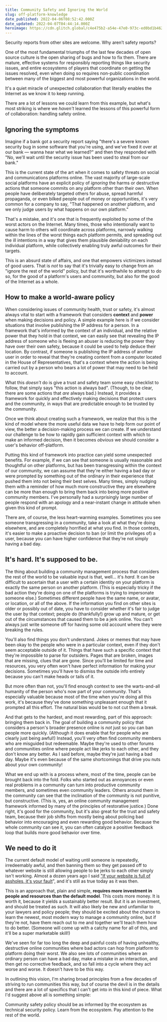 ```yaml
---
title: Community Safety and Ignoring the World
slug: off-platform-knowledge
date_published: 2022-04-06T08:52:42.000Z
date_updated: 2022-04-07T04:44:14.000Z
heroimage: https://cdn.glitch.global/c4e475b2-a54e-47e0-973c-ed0bd1b46262/%20David-Taffet-dog.jpeg?v=1669519663487
---
```


Security reports from other sites are welcome. Why aren’t safety reports?

One of the most fundamental triumphs of the last few decades of open source culture is the open sharing of bugs and how to fix them. There are mature, effective systems for responsibly reporting things like security issues, and entire ecosystems of players that coordinate on getting the issues resolved, even when doing so requires non-public coordination between many of the biggest and most powerful organizations in the world.

It's a quiet miracle of unexpected collaboration that literally enables the Internet as we know it to keep running.

There are a lot of lessons we could learn from this example, but what's most striking is where we *haven't* learned the lessons of this powerful form of collaboration: handling safety online.

## Ignoring the symptoms

Imagine if a bank got a security report saying "there's a severe known security bug in some software that you're using, and we've fixed it over at our bank — wanna hear what we learned?" and then they responded with "No, we'll wait until the security issue has been used to steal from our bank." 

This is the current state of the art when it comes to safety threats on social and communications platforms online. The vast majority of large-scale social platforms have an explicit policy of *ignoring* the harms or destructive actions that someone commits on any platform other than their own. When people have deliberately targeted others for abuse, spread harmful propaganda, or even bilked people out of money or opportunities, it's very common for a company to say, "That happened on another platform, and we only judge users by what happens on our own platform."

That's a mistake, and it's one that is frequently exploited by some of the worst actors on the Internet. Many times, those who intentionally want to cause harm to others will coordinate across platforms, narrowly walking within the lines of the worst things each platform permits, and spreading out the ill intentions in a way that gives them plausible deniability on each individual platform, while collectively enabling truly awful outcomes for their targets.

This is an absurd state of affairs, and one that empowers victimizers instead of good users. That is *not* to say that it's trivially easy to change from an "ignore the rest of the world" policy, but that it's worthwhile to attempt to do so, for the good of a platform's users and community, but also for the good of the Internet as a whole.

## How to make a world-aware policy

When considering issues of community health, trust or safety, it's almost always vital to start with a framework that considers **context** and **power** when making decisions and policy. A simple example here is if we consider situations that involve publishing the IP address for a person. In a framework that's informed by the context of an individual, and the relative power that they hold in that context, we can easily see that revealing the IP address of someone who is fleeing an abuser is reducing the power they have over their own safety, because it could be used to help deduce their location. By contrast, if someone is publishing the IP address of another user in order to reveal that they're creating content from a computer located in the House of Representatives, that's a context where the action is being carried out by a person who bears a lot of power that may need to be held to account.

What this *doesn't* do is give a trust and safety team some easy checklist to follow, that simply says "this action is always bad". (Though, to be clear, there are some actions that *are* always bad.) Instead, it provides a framework for quickly and effectively making decisions that protect users and the community, in ways that are predictable enough to be trusted by the community.

Once we think about creating such a framework, we realize that this is the kind of model where the more useful data we have to help form our point of view, the better a decision-making process we can create. If we understand our challenge to be how to rapidly gain sufficient context with which to make an informed decision, then it becomes *obvious* we should consider a user's behavior off-platform.

Putting this kind of framework into practice can yield some unexpected benefits. For example, if we can see that someone is usually reasonable and thoughtful on other platforms, but has been transgressing within the context of our community, we can assume that they're either having a bad day or were prompted by something out of the ordinary in their experience that pushed them into not being their best selves. Many times, simply nudging them with a reminder of how much more constructive they are elsewhere can be more than enough to bring them back into being more positive community members. I've personally had a surprisingly large number of people respond with an apology and a near-instant change in attitude when given this kind of prompt.

There are, of course, the less heart-warming examples. Sometimes you see someone transgressing in a community, take a look at what they're doing elsewhere, and are completely horrified at what you find. In those contexts, it's easier to make a proactive decision to ban (or limit the privileges of) a user, because you can have higher confidence that they're not simply having a bad day.

## It's hard. It's supposed to be.

The thing about building a community management process that considers the rest of the world to be valuable input is that, well... it's *hard*. It can be difficult to ascertain that a user with a certain identity on your platform is exactly the same person on another platform. (This is especially tricky if the bad action they're doing on one of the platforms is trying to impersonate someone else.) Sometimes different people have the same name, or avatar, or location, or all of the above. If the information you find on other sites is older or possibly out of date, you have to consider whether it's fair to judge the user by that context; people do (thankfully!) grow up and mature, or get out of the circumstances that caused them to be a jerk online. You can't always just write someone off for having some old account where they were breaking the rules.

You'll also find things you don't understand. Jokes or memes that may have been okay to the people who were in a particular context, even if they don't seem acceptable outside of it. Things that have such a specific context that they're impossible to parse for outsiders. Pages that are broken, images that are missing, clues that are gone. Since you'll be limited for time and resources, you very often won't have perfect information for making your decisions. Sometimes you'll have to dismiss the outside info entirely because you can't make heads or tails of it.

But more often than not, you'll find enough context to see the warts-and-all humanity of the person who's now part of your community. That's especially valuable because most of the time when you're doing all this work, it's because they've done something unpleasant enough that it prompted all this effort. The natural bias would be to not cut them a break.

And that gets to the hardest, and most rewarding, part of this approach: bringing them back in. The goal of building a community policy that considers a person's broader presence online is *not* just so you can ban people more quickly. (Although it does enable that for people who are clearly just being awful!) Instead, you'll very often find community members who are misguided but redeemable. Maybe they're used to other forums and communities online where people act like jerks to each other, and they don't know any better. As I said before, maybe they're just having a bad day. Maybe it's even because of the same shortcomings that drive you nuts about your own community! 

What we end up with is a process where, most of the time, people can be brought back into the fold. Folks who started out as annoyances or even real problems in a community can turn into productive community members, and sometimes even community leaders. Others around them in the community can see that the inclination of the community is not punitive, but constructive. (This is, yes, an online community management framework informed by many of the principles of restorative justice.) Done right, it's good for the community, but it's also great for the trust and safety team, because their job shifts from mostly being about policing bad behavior into encouraging and even rewarding good behavior. Because the whole community can see it, you can often catalyze a positive feedback loop that builds more good behavior over time.

## We need to do it

The current default model of waiting until someone is repeatedly, irredeemably awful, and then banning them so they get passed off to whatever website is still allowing people to be jerks to each other simply isn't working. Almost a dozen years ago I said ["If your website is full of assholes, it's your fault](/2011/07/20/if_your_websites_full_of_assholes_its_your_fault-2/)", and it's still as true today as it was then.

This is an approach that, plain and simple, **requires more investment in people and resources than the default model**. This costs more money. It is worth it, because it yields a sustainably better result. But it is an investment, and should be treated as such. It will also likely be new and unfamiliar to your lawyers and policy people; they should be excited about the chance to learn the newest, most modern way to manage a community online, but if they're not, have them reach out to me and together we'll teach them how to do better. (Someone will come up with a catchy name for all of this, and it'll be a super marketable skill!)

We've seen for far too long the deep and painful costs of having unhealthy, destructive online communities where bad actors can hop from platform to platform doing their worst. We also see lots of communities where an ordinary person can have a bad day, make a mistake in an interaction, and then get no corrective feedback, and so fall into a cycle where they act worse and worse. It doesn't have to be this way.

In outlining this vision, I'm sharing broad principles from a few decades of striving to run communities this way, but of course the devil is in the details and there are a lot of specifics that I can't get into in this kind of piece. What I'd suggest above all is something simple:

Community safety policy should be as informed by the ecosystem as technical security policy. Learn from the ecosystem. Pay attention to the rest of the world.
